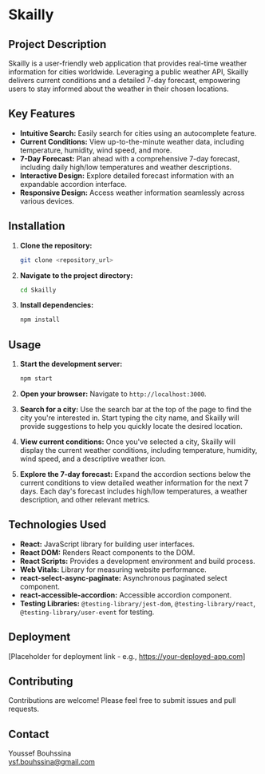 # Skailly

## Project Description

Skailly is a user-friendly web application that provides real-time weather information for cities worldwide.  Leveraging a public weather API, Skailly delivers current conditions and a detailed 7-day forecast, empowering users to stay informed about the weather in their chosen locations.

## Key Features

* **Intuitive Search:** Easily search for cities using an autocomplete feature.
* **Current Conditions:** View up-to-the-minute weather data, including temperature, humidity, wind speed, and more.
* **7-Day Forecast:** Plan ahead with a comprehensive 7-day forecast, including daily high/low temperatures and weather descriptions.
* **Interactive Design:** Explore detailed forecast information with an expandable accordion interface.
* **Responsive Design:** Access weather information seamlessly across various devices.

## Installation

1. **Clone the repository:**
   ```bash
   git clone <repository_url>
   ```

2. **Navigate to the project directory:**
   ```bash
   cd Skailly
   ```

3. **Install dependencies:**
   ```bash
   npm install
   ```

## Usage

1. **Start the development server:**
   ```bash
   npm start
   ```

2. **Open your browser:** Navigate to `http://localhost:3000`.

3. **Search for a city:** Use the search bar at the top of the page to find the city you're interested in.  Start typing the city name, and Skailly will provide suggestions to help you quickly locate the desired location.

4. **View current conditions:** Once you've selected a city, Skailly will display the current weather conditions, including temperature, humidity, wind speed, and a descriptive weather icon.

5. **Explore the 7-day forecast:** Expand the accordion sections below the current conditions to view detailed weather information for the next 7 days. Each day's forecast includes high/low temperatures, a weather description, and other relevant metrics.

## Technologies Used

* **React:** JavaScript library for building user interfaces.
* **React DOM:**  Renders React components to the DOM.
* **React Scripts:**  Provides a development environment and build process.
* **Web Vitals:** Library for measuring website performance.
* **react-select-async-paginate:**  Asynchronous paginated select component.
* **react-accessible-accordion:**  Accessible accordion component.
* **Testing Libraries:**  `@testing-library/jest-dom`, `@testing-library/react`, `@testing-library/user-event` for testing.


## Deployment

[Placeholder for deployment link - e.g., https://your-deployed-app.com]

## Contributing

Contributions are welcome! Please feel free to submit issues and pull requests.

## Contact

Youssef Bouhssina  
ysf.bouhssina@gmail.com